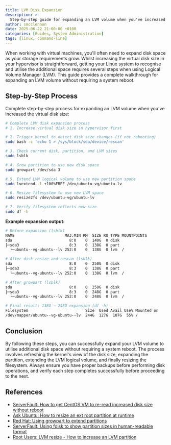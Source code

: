 ```yaml
---
title: LVM Disk Expansion
description: >-
  Step-by-step guide for expanding an LVM volume when you've increased the virtual disk size.
author: smcclennon
date: 2025-06-22 21:00:00 +0100
categories: [Guides, System Administration]
tags: [linux, command-line]
---
```


When working with virtual machines, you'll often need to expand disk space as your storage requirements grow. Whilst increasing the virtual disk size in your hypervisor is straightforward, getting your Linux system to recognise and utilise the additional space requires several steps when using Logical Volume Manager (LVM). This guide provides a complete walkthrough for expanding an LVM volume without requiring a system reboot.

## Step-by-Step Process

Complete step-by-step process for expanding an LVM volume when you've increased the virtual disk size:

```bash
# Complete LVM disk expansion process
# 1. Increase virtual disk size in hypervisor first

# 2. Trigger kernel to detect disk size changes (if not rebooting)
sudo bash -c 'echo 1 > /sys/block/sda/device/rescan'

# 3. Check current disk, partition, and LVM sizes
sudo lsblk

# 4. Grow partition to use new disk space
sudo growpart /dev/sda 3

# 5. Extend LVM logical volume to use new partition space
sudo lvextend -l +100%FREE /dev/ubuntu-vg/ubuntu-lv

# 6. Resize filesystem to use new LVM space
sudo resize2fs /dev/ubuntu-vg/ubuntu-lv

# 7. Verify filesystem reflects new size
sudo df -h
```

**Example expansion output:**
```bash
# Before expansion (lsblk)
NAME                      MAJ:MIN RM  SIZE RO TYPE MOUNTPOINTS
sda                         8:0    0  140G  0 disk 
├─sda3                      8:3    0  138G  0 part 
  └─ubuntu--vg-ubuntu--lv 252:0    0  138G  0 lvm  /

# After disk resize and rescan (lsblk)
sda                         8:0    0  250G  0 disk 
├─sda3                      8:3    0  138G  0 part 
  └─ubuntu--vg-ubuntu--lv 252:0    0  138G  0 lvm  /

# After growpart (lsblk)
sda                         8:0    0  250G  0 disk 
├─sda3                      8:3    0  248G  0 part 
  └─ubuntu--vg-ubuntu--lv 252:0    0  248G  0 lvm  /

# Final result: 138G → 248G expansion (df -h)
Filesystem                         Size  Used Avail Use% Mounted on
/dev/mapper/ubuntu--vg-ubuntu--lv  244G  127G  107G  55% /
```

## Conclusion

By following these steps, you can successfully expand your LVM volume to utilise additional disk space without requiring a system reboot. The process involves refreshing the kernel's view of the disk size, expanding the partition, extending the LVM logical volume, and finally resizing the filesystem. Always ensure you have proper backups before performing disk operations, and verify each step completes successfully before proceeding to the next.

## References

- [ServerFault: How to get CentOS VM to re-read increased disk size without reboot](https://serverfault.com/questions/306737/how-do-i-get-centos-vm-to-re-read-its-increased-disk-size-without-a-reboot)
- [Ask Ubuntu: How to resize an ext root partition at runtime](https://askubuntu.com/questions/24027/how-can-i-resize-an-ext-root-partition-at-runtime)
- [Red Hat: Using growpart to extend partitions](https://access.redhat.com/solutions/5540131)
- [ServerFault: Using fdisk to show partition sizes in human-readable format](https://serverfault.com/questions/620508/using-fdisk-show-size-in-a-unit-such-as-mb-or-gb)
- [Root Users: LVM resize - How to increase an LVM partition](https://www.rootusers.com/lvm-resize-how-to-increase-an-lvm-partition/)
